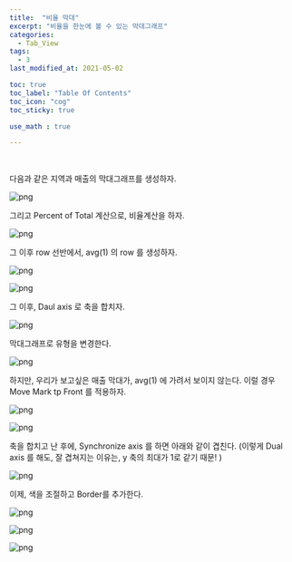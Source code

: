 ```yaml
---
title:  "비율 막대"
excerpt: "비율을 한눈에 볼 수 있는 막대그래프"
categories:
  - Tab_View
tags:
  - 3
last_modified_at: 2021-05-02

toc: true
toc_label: "Table Of Contents"
toc_icon: "cog"
toc_sticky: true

use_math : true

---
```


<br>

다음과 같은 지역과 매출의 막대그래프를 생성하자. 

![png](/assets/images/Tab_Vis/11_1.png)

그리고 Percent of Total 계산으로, 비율계산을 하자.

![png](/assets/images/Tab_Vis/11_2.png)

그 이후 row 선반에서, avg(1) 의 row 를 생성하자.

![png](/assets/images/Tab_Vis/11_3.png)

![png](/assets/images/Tab_Vis/11_4.png)

그 이후, Daul axis 로 축을 합치자. 

![png](/assets/images/Tab_Vis/11_5.png)

막대그래프로 유형을 변경한다.

![png](/assets/images/Tab_Vis/11_6.png)

하지만, 우리가 보고싶은 매출 막대가, avg(1) 에 가려서 보이지 않는다. 이럴 경우 Move Mark tp Front 를 적용하자.

![png](/assets/images/Tab_Vis/11_7.png)

![png](/assets/images/Tab_Vis/11_8.png)

축을 합치고 난 후에, Synchronize axis 를 하면 아래와 같이 겹친다. (이렇게 Dual axis 를 해도, 잘 겹쳐지는 이유는, y 축의 최대가 1로 같기 때문! )

![png](/assets/images/Tab_Vis/11_9.png)

이제, 색을 조절하고 Border를 추가한다. 

![png](/assets/images/Tab_Vis/11_10.png)

![png](/assets/images/Tab_Vis/11_11.png)

![png](/assets/images/Tab_Vis/11_12.png)







